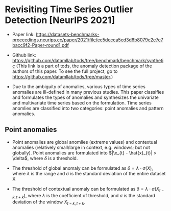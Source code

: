 # Revisiting Time Series Outlier Detection [NeurIPS 2021]
- Paper link: https://datasets-benchmarks-proceedings.neurips.cc/paper/2021/file/ec5decca5ed3d6b8079e2e7e7bacc9f2-Paper-round1.pdf

- Github link: https://github.com/datamllab/tods/tree/benchmark/benchmark/synthetic (This link is a part of tods, the anomaly detection package of the authors of this paper. To see the full project, go to https://github.com/datamllab/tods/tree/master.)

- Due to the ambiguity of anomalies, various types of time series anomalies are ill-defined in many previous studies. This paper classifies and formulates the types of anomalies and synthesizes the univariate and multivariate time series based on the formulation. Time series anomlies are classified into two categories: point anomalies and pattern anomalies.

## Point anomalies
- Point anomalies are global anomlies (extreme values) and contextual anomalies (relatively small/large in context, e.g. windows; but not globally). Point anomalies are formulated into $|\x_{t} - \hat{x}_{t}| > \delta$, where $\delta$ is a threshold. 

- The threshold of global anomaly can be formulated as $\delta = \lambda \cdot \sigma(X)$, where $\lambda$ is the range and $\sigma$ is the standard deviation of the entire dataset X

- The threshold of contextual anomaly can be formulated as $\delta = \lambda \cdot \sigma(X_{t-k, t+k})$, where $\lambda$ is the coefficient of threshold, and $\sigma$ is the standard deviation of the window $X_{t-k, t+k}$.

